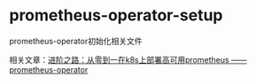 # prometheus-operator-setup
prometheus-operator初始化相关文件

相关文章：[进阶之路：从零到一在k8s上部署高可用prometheus —— prometheus-operator](https://blog.csdn.net/qq_37843943/article/details/119216479)
